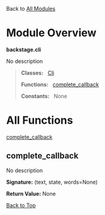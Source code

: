 Back to [All Modules](https://github.com/pyrustic/backstage/blob/master/docs/modules/README.md#readme)

# Module Overview

**backstage.cli**
 
No description

> **Classes:** &nbsp; [Cli](https://github.com/pyrustic/backstage/blob/master/docs/modules/content/backstage.cli/content/classes/Cli.md#class-cli)
>
> **Functions:** &nbsp; [complete\_callback](#complete_callback)
>
> **Constants:** &nbsp; None

# All Functions
[complete\_callback](#complete_callback)

## complete\_callback
No description



**Signature:** (text, state, words=None)





**Return Value:** None

[Back to Top](#module-overview)


